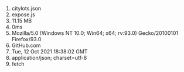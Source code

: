 1) citylots.json
2) expose.js
3) 11.15 MB
4) 0ms
5) Mozilla/5.0 (Windows NT 10.0; Win64; x64; rv:93.0) Gecko/20100101 Firefox/93.0
6) GitHub.com
7) Tue, 12 Oct 2021 18:38:02 GMT
8) application/json; charset=utf-8
9) fetch